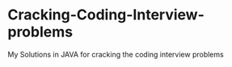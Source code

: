 # Cracking-Coding-Interview-problems
My Solutions in JAVA for cracking the coding interview problems
